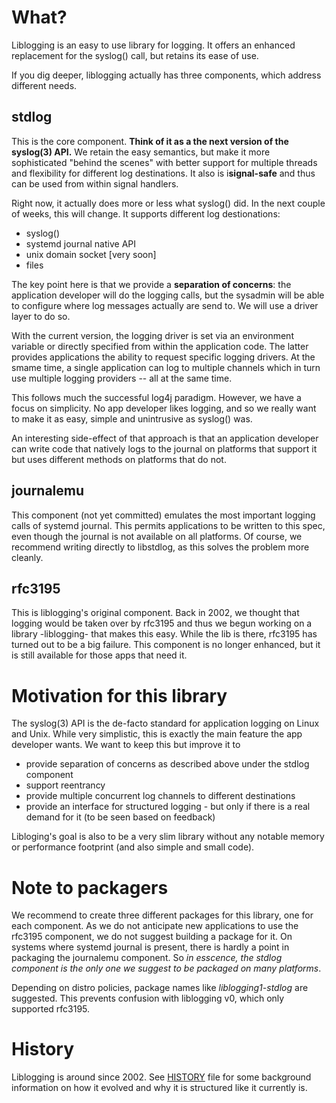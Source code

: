 What?
=====
Liblogging is an easy to use library for logging. It offers an enhanced
replacement for the syslog() call, but retains its ease of use.

If you dig deeper, liblogging actually has three components, which address
different needs.

stdlog
------
This is the core component. **Think of it as a the next version of the
syslog(3) API.** We retain the easy semantics, but make it more sophisticated
"behind the scenes" with better support for multiple threads and flexibility
for different log destinations. It also is i**signal-safe** and thus can be used
from within signal handlers.

Right now, it actually does more or less what syslog() did.  In the next couple
of weeks, this will change. It supports different log destionations:

* syslog()
* systemd journal native API
* unix domain socket [very soon]
* files

The key point here is that we provide a **separation of concerns**: the
application developer will do the logging calls, but the sysadmin will
be able to configure where log messages actually are send to. We will
use a driver layer to do so.

With the current version, the logging driver is set via an environment
variable or directly specified from within the application code. The
latter provides applications the ability to request specific logging
drivers. At the smame time, a single application can log to multiple
channels which in turn use multiple logging providers -- all at the
same time.

This follows much the successful log4j paradigm. However, we have a
focus on simplicity. No app developer likes logging, and so we really
want to make it as easy, simple and unintrusive as syslog() was.

An interesting side-effect of that approach is that an application developer
can write code that natively logs to the journal on platforms that support
it but uses different methods on platforms that do not.

journalemu
----------
This component (not yet committed) emulates the most important logging
calls of systemd journal. This permits applications to be written to this
spec, even though the journal is not available on all platforms. Of course,
we recommend writing directly to libstdlog, as this solves the problem
more cleanly.

rfc3195
-------
This is liblogging's original component. Back in 2002, we thought that
logging would be taken over by rfc3195 and thus we begun working on a
library -liblogging- that makes this easy. While the lib is there, rfc3195
has turned out to be a big failure. This component is no longer enhanced,
but it is still available for those apps that need it.

Motivation for this library
===========================
The syslog(3) API is the de-facto standard for application logging on Linux
and Unix. While very simplistic, this is exactly the main feature the app
developer wants. We want to keep this but improve it to

* provide separation of concerns as described above under the stdlog component
* support reentrancy
* provide multiple concurrent log channels to different destinations
* provide an interface for structured logging - but only if there
  is a real demand for it (to be seen based on feedback)

Libloging's goal is also to be a very slim library without any notable memory
or performance footprint (and also simple and small code).

Note to packagers
=================
We recommend to create three different packages for this library, one for
each component. As we do not anticipate new applications to use the
rfc3195 component, we do not suggest building a package for it. On systems
where systemd journal is present, there is hardly a point in packaging
the journalemu component. So *in esscence, the stdlog component is the only
one we suggest to be packaged on many platforms*.

Depending on distro policies, package names like *liblogging1-stdlog* are 
suggested. This prevents confusion with liblogging v0, which only supported
rfc3195.

History
=======
Liblogging is around since 2002. See [HISTORY](HISTORY.md) file for some
background information on how it evolved and why it is structured like
it currently is.
